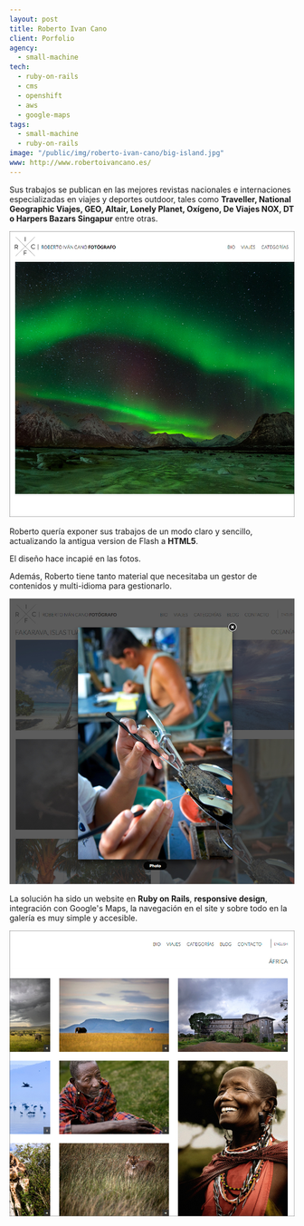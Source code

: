 ```yaml
---
layout: post
title: Roberto Ivan Cano
client: Porfolio
agency:
  - small-machine
tech:
  - ruby-on-rails
  - cms
  - openshift
  - aws
  - google-maps
tags:
  - small-machine
  - ruby-on-rails
image: "/public/img/roberto-ivan-cano/big-island.jpg"
www: http://www.robertoivancano.es/
---
```


Sus trabajos se publican en las mejores revistas nacionales e internaciones especializadas en viajes y deportes outdoor, tales como **Traveller, National Geographic Viajes, GEO, Altair, Lonely Planet, Oxígeno, De Viajes NOX, DT o Harpers Bazars Singapur** entre otras.

![](/public/img/roberto-ivan-cano/roberto-ivan-cano-01.jpg)

Roberto quería exponer sus trabajos de un modo claro y sencillo, actualizando la antigua version de Flash a **HTML5**.

El dise&ntilde;o hace incapi&eacute; en las fotos.

Adem&aacute;s, Roberto tiene tanto material que necesitaba un gestor de contenidos y multi-idioma para gestionarlo.

![](/public/img/roberto-ivan-cano/roberto-ivan-cano-03.jpg)

La soluci&oacute;n ha sido un website en **Ruby on Rails**, **responsive design**, integraci&oacute;n con Google's Maps, la navegaci&oacute;n en el site y sobre todo en la galer&iacute;a es muy simple y accesible.

![](/public/img/roberto-ivan-cano/roberto-ivan-cano-02.jpg)